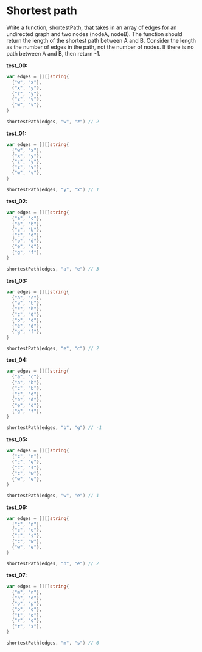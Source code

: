 # Shortest path

Write a function, shortestPath, that takes in an array of edges for an undirected graph and two nodes (nodeA, nodeB). The function should return the length of the shortest path between A and B. Consider the length as the number of edges in the path, not the number of nodes. If there is no path between A and B, then return -1.

**test_00:**
```go
var edges = [][]string{
  {"w", "x"},
  {"x", "y"},
  {"z", "y"},
  {"z", "v"},
  {"w", "v"},
}

shortestPath(edges, "w", "z") // 2
```
**test_01:**
```go
var edges = [][]string{
  {"w", "x"},
  {"x", "y"},
  {"z", "y"},
  {"z", "v"},
  {"w", "v"},
}

shortestPath(edges, "y", "x") // 1
```
**test_02:**
```go
var edges = [][]string{
  {"a", "c"},
  {"a", "b"},
  {"c", "b"},
  {"c", "d"},
  {"b", "d"},
  {"e", "d"},
  {"g", "f"},
}

shortestPath(edges, "a", "e") // 3
```
**test_03:**
```go
var edges = [][]string{
  {"a", "c"},
  {"a", "b"},
  {"c", "b"},
  {"c", "d"},
  {"b", "d"},
  {"e", "d"},
  {"g", "f"},
}

shortestPath(edges, "e", "c") // 2
```
**test_04:**
```go
var edges = [][]string{
  {"a", "c"},
  {"a", "b"},
  {"c", "b"},
  {"c", "d"},
  {"b", "d"},
  {"e", "d"},
  {"g", "f"},
}

shortestPath(edges, "b", "g") // -1
```
**test_05:**
```go
var edges = [][]string{
  {"c", "n"},
  {"c", "e"},
  {"c", "s"},
  {"c", "w"},
  {"w", "e"},
}

shortestPath(edges, "w", "e") // 1
```
**test_06:**
```go
var edges = [][]string{
  {"c", "n"},
  {"c", "e"},
  {"c", "s"},
  {"c", "w"},
  {"w", "e"},
}

shortestPath(edges, "n", "e") // 2
```
**test_07:**
```go
var edges = [][]string{
  {"m", "n"},
  {"n", "o"},
  {"o", "p"},
  {"p", "q"},
  {"t", "o"},
  {"r", "q"},
  {"r", "s"},
}

shortestPath(edges, "m", "s") // 6
```